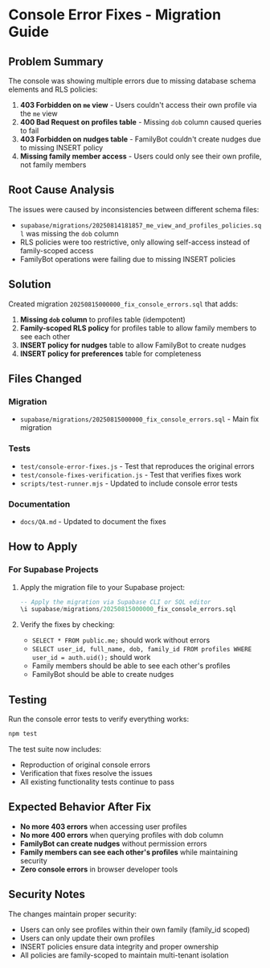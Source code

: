 # Console Error Fixes - Migration Guide

## Problem Summary

The console was showing multiple errors due to missing database schema elements and RLS policies:

1. **403 Forbidden on `me` view** - Users couldn't access their own profile via the `me` view
2. **400 Bad Request on profiles table** - Missing `dob` column caused queries to fail
3. **403 Forbidden on nudges table** - FamilyBot couldn't create nudges due to missing INSERT policy
4. **Missing family member access** - Users could only see their own profile, not family members

## Root Cause Analysis

The issues were caused by inconsistencies between different schema files:

- `supabase/migrations/20250814181857_me_view_and_profiles_policies.sql` was missing the `dob` column
- RLS policies were too restrictive, only allowing self-access instead of family-scoped access
- FamilyBot operations were failing due to missing INSERT policies

## Solution

Created migration `20250815000000_fix_console_errors.sql` that adds:

1. **Missing `dob` column** to profiles table (idempotent)
2. **Family-scoped RLS policy** for profiles table to allow family members to see each other
3. **INSERT policy for nudges** table to allow FamilyBot to create nudges
4. **INSERT policy for preferences** table for completeness

## Files Changed

### Migration
- `supabase/migrations/20250815000000_fix_console_errors.sql` - Main fix migration

### Tests
- `test/console-error-fixes.js` - Test that reproduces the original errors
- `test/console-fixes-verification.js` - Test that verifies fixes work
- `scripts/test-runner.mjs` - Updated to include console error tests

### Documentation
- `docs/QA.md` - Updated to document the fixes

## How to Apply

### For Supabase Projects

1. Apply the migration file to your Supabase project:
   ```sql
   -- Apply the migration via Supabase CLI or SQL editor
   \i supabase/migrations/20250815000000_fix_console_errors.sql
   ```

2. Verify the fixes by checking:
   - `SELECT * FROM public.me;` should work without errors
   - `SELECT user_id, full_name, dob, family_id FROM profiles WHERE user_id = auth.uid();` should work
   - Family members should be able to see each other's profiles
   - FamilyBot should be able to create nudges

## Testing

Run the console error tests to verify everything works:

```bash
npm test
```

The test suite now includes:
- Reproduction of original console errors
- Verification that fixes resolve the issues
- All existing functionality tests continue to pass

## Expected Behavior After Fix

- **No more 403 errors** when accessing user profiles
- **No more 400 errors** when querying profiles with dob column
- **FamilyBot can create nudges** without permission errors
- **Family members can see each other's profiles** while maintaining security
- **Zero console errors** in browser developer tools

## Security Notes

The changes maintain proper security:
- Users can only see profiles within their own family (family_id scoped)
- Users can only update their own profiles
- INSERT policies ensure data integrity and proper ownership
- All policies are family-scoped to maintain multi-tenant isolation